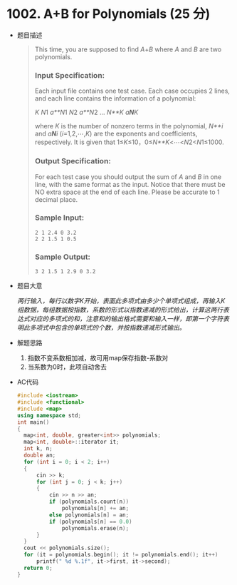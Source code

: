 #  1002. A+B for Polynomials (25 分)

- 题目描述

  > This time, you are supposed to find *A*+*B* where *A* and *B* are two polynomials.
  >
  > ### Input Specification:
  >
  > Each input file contains one test case. Each case occupies 2 lines, and each line contains the information of a polynomial:
  >
  > *K* *N*1 *a**N*1 *N*2 *a**N*2 ... *N**K* *a**N**K*
  >
  > where *K* is the number of nonzero terms in the polynomial, *N**i* and *a**N**i* (*i*=1,2,⋯,*K*) are the exponents and coefficients, respectively. It is given that 1≤*K*≤10，0≤*N**K*<⋯<*N*2<*N*1≤1000.
  >
  > ### Output Specification:
  >
  > For each test case you should output the sum of *A* and *B* in one line, with the same format as the input. Notice that there must be NO extra space at the end of each line. Please be accurate to 1 decimal place.
  >
  > ### Sample Input:
  >
  > ```in
  > 2 1 2.4 0 3.2
  > 2 2 1.5 1 0.5
  > ```
  >
  > ### Sample Output:
  >
  > ```out
  > 3 2 1.5 1 2.9 0 3.2
  > ```

- 题目大意

  *两行输入，每行以数字K开始，表面此多项式由多少个单项式组成，再输入K组数据，每组数据按指数，系数的形式以指数递减的形式给出，计算这两行表达式对应的多项式的和，注意和的输出格式需要和输入一样，即第一个字符表明此多项式中包含的单项式的个数，并按指数递减形式输出。*

- 解题思路

  1. 指数不变系数相加减，故可用map保存指数-系数对
  2. 当系数为0时，此项自动舍去

- AC代码

  ```cpp
  #include <iostream>
  #include <functional>
  #include <map>
  using namespace std;
  int main()
  {
  	map<int, double, greater<int>> polynomials;
  	map<int, double>::iterator it;
  	int k, n;
  	double an;
  	for (int i = 0; i < 2; i++)
  	{
  		cin >> k;
  		for (int j = 0; j < k; j++)
  		{
  			cin >> n >> an;
  			if (polynomials.count(n))
  				polynomials[n] += an;
  			else polynomials[n] = an;
  			if (polynomials[n] == 0.0)
  				polynomials.erase(n);
  		}
  	}
  	cout << polynomials.size();
  	for (it = polynomials.begin(); it != polynomials.end(); it++)
  		printf(" %d %.1f", it->first, it->second);
  	return 0;
  }
  ```
  
